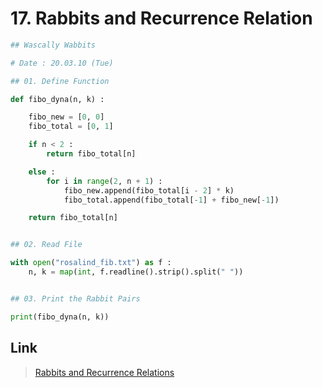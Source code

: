 # 17. Rabbits and Recurrence Relation
```python
## Wascally Wabbits

# Date : 20.03.10 (Tue)

## 01. Define Function

def fibo_dyna(n, k) :

	fibo_new = [0, 0]
	fibo_total = [0, 1]

	if n < 2 :
		return fibo_total[n]

	else :
		for i in range(2, n + 1) :
			fibo_new.append(fibo_total[i - 2] * k)
			fibo_total.append(fibo_total[-1] + fibo_new[-1])

	return fibo_total[n]


## 02. Read File

with open("rosalind_fib.txt") as f :
	n, k = map(int, f.readline().strip().split(" "))


## 03. Print the Rabbit Pairs

print(fibo_dyna(n, k))
```
## Link
> [Rabbits and Recurrence Relations](http://rosalind.info/problems/fib/)
